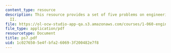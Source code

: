 ```yaml
---
content_type: resource
description: This resource provides a set of five problems on engineering mechanics
  II.
file: https://ol-ocw-studio-app-qa.s3.amazonaws.com/courses/1-060-engineering-mechanics-ii-spring-2006/1c0276505e4fbfa260693f200482e7f8_ps7.pdf
file_type: application/pdf
resourcetype: Document
title: ps7.pdf
uid: 1c027650-5e4f-bfa2-6069-3f200482e7f8
---
```

